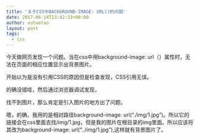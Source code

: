 ```yaml
---
title: '关于CSS中BACKGROUND-IMAGE: URL()的问题'
date: 2017-06-14T13:42:33+00:00
author: xutaotao
layout: post
tags:
  - css
---
```

今天做网页发现一个问题。当在css中用background-image: url（）属性时，无法在页面的相应位置显示出背景图片。

开始以为是没有引用CSS的原因但是检查发现，CSS引用无误。

的确没错哇，然后通过浏览器调试发现，

找不到图片，那么肯定是引入图片的地方出了问题。

嗯，的确，我用的是相对路径background-image: url(“./img/1.jpg”)。所以它的链接会在css里面去找/img/1.jpg，但是我的图片在根目录的img里面。所以应该将其改为background-image: url(“../img/1.jpg”),这样就有背景图片了。

&nbsp;